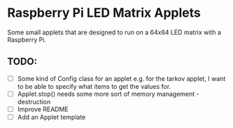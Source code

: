 # Raspberry Pi LED Matrix Applets
Some small applets that are designed to run on a 64x64 LED matrix with a Raspberry Pi.

## TODO:
- [ ] Some kind of Config class for an applet e.g. for the tarkov applet, I want to be able to specify what items to get the values for.
- [ ] Applet.stop() needs some more sort of memory management - destruction
- [ ] Improve README
- [ ] Add an Applet template